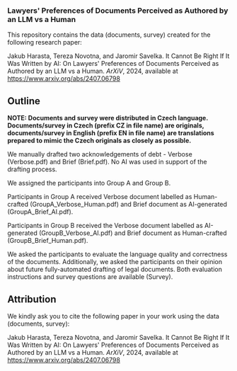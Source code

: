 ### Lawyers' Preferences of Documents Perceived as Authored by an LLM vs a Human

This repository contains the data (documents, survey) created for the following research paper:

Jakub Harasta, Tereza Novotna, and Jaromir Savelka. It Cannot Be Right If It Was Written by AI: On Lawyers' Preferences of Documents Perceived as Authored by an LLM vs a Human. _ArXiV_, 2024, available at https://www.arxiv.org/abs/2407.06798

## Outline

**NOTE: Documents and survey were distributed in Czech language. Documents/survey in Czech (prefix CZ in file name) are originals, documents/survey in English (prefix EN in file name) are translations prepared to mimic the Czech originals as closely as possible.**

We manually drafted two acknowledgements of debt - Verbose (Verbose.pdf) and Brief (Brief.pdf). No AI was used in support of the drafting process.

We assigned the participants into Group A and Group B.

Participants in Group A received Verbose document labelled as Human-crafted (GroupA_Verbose_Human.pdf) and Brief document as AI-generated (GroupA_Brief_AI.pdf).

Participants in Group B received the Verbose document labelled as AI-generated (GroupB_Verbose_AI.pdf) and Brief document as Human-crafted (GroupB_Brief_Human.pdf).

We asked the participants to evaluate the language quality and correctness of the documents. Additionally, we asked the participants on their opinion about future fully-automated drafting of legal documents. Both evaluation instructions and survey questions are available (Survey).

## Attribution

We kindly ask you to cite the following paper in your work using the data (documents, survey):

Jakub Harasta, Tereza Novotna, and Jaromir Savelka. It Cannot Be Right If It Was Written by AI: On Lawyers' Preferences of Documents Perceived as Authored by an LLM vs a Human. _ArXiV_, 2024, available at https://www.arxiv.org/abs/2407.06798

